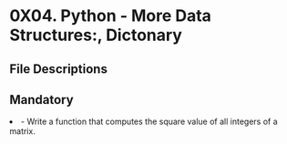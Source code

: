 <h1> 0X04. Python - More Data Structures:, Dictonary </h1>
<h2> File Descriptions </h2>
<h2> Mandatory </h2>
<od>
<li> - Write a function that computes the square value of all integers of a matrix.</li>
